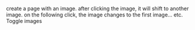 create a page with an image. 
after clicking the image, it will shift to another image.
on the following click, the image changes to the first image... etc.
Toggle images 